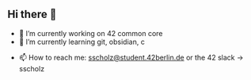 ## Hi there 👋

<!--
**gnarfgnarf42/gnarfgnarf42** is a ✨ _special_ ✨ repository because its `README.md` (this file) appears on your GitHub profile.

Here are some ideas to get you started:
-->
- 🔭 I’m currently working on 42 common core
- 🌱 I’m currently learning git, obsidian, c
<!--
- 👯 I’m looking to collaborate on ...
- 🤔 I’m looking for help with ...
- 💬 Ask me about ...
-->
- 📫 How to reach me: sscholz@student.42berlin.de or the 42 slack -> sscholz
<!--
- 😄 Pronouns: ...
- ⚡ Fun fact: ...
-->
